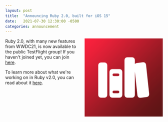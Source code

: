 ```yaml
---
layout: post
title:  "Announcing Ruby 2.0, built for iOS 15"
date:   2021-07-30 12:30:00 -0500
categories: announcement
---
```


<img align="right" width="250" height="250" style="padding-left: 25px; padding-bottom: 25px;" src="/assets/images/RubyIcon.png">

Ruby 2.0, with many new features from WWDC21, is now available to the public TestFlight group! If you haven't joined yet, you can join [here](https://testflight.apple.com/join/EcbyojPY).

To learn more about what we're working on in Ruby v2.0, you can read about it [here](https://newsroom.peroxaan.com/announcement/2021/06/18/announcing-ruby-2-for-ios.html).
